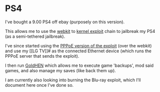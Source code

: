 # PS4

I've bought a 9.00 PS4 off ebay (purposely on this version).

This allows me to use the [webkit](https://github.com/kmeps4/PSFree) to [kernel exploit](https://github.com/ChendoChap/pOOBs4) chain to jailbreak my PS4 (as a semi-tethered jailbreak).

I've since started using the [PPPoE version of the exploit](https://github.com/TheOfficialFloW/PPPwn) (over the webkit) and use my [[LG TV]]# as the connected Ethernet device (which runs the PPPoE server that sends the exploit).

I then run [GoldHEN](https://consolemods.org/wiki/PS4:GoldHEN) which allows me to execute game 'backups', mod said games, and also manage my saves (like back them up).

I am currently also looking into burning the Blu-ray exploit, which I'll document here once I've done so.